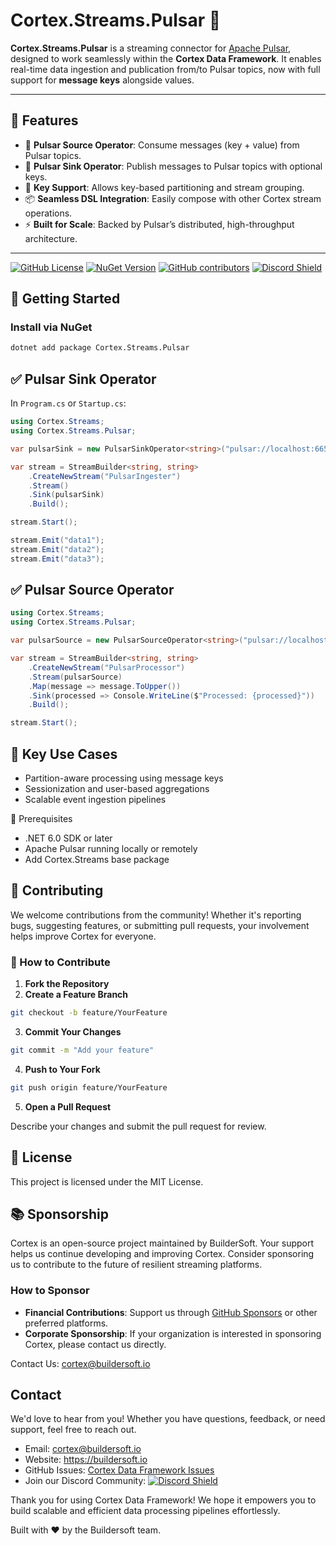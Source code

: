 # Cortex.Streams.Pulsar 🧠

**Cortex.Streams.Pulsar** is a streaming connector for [Apache Pulsar](https://pulsar.apache.org/), designed to work seamlessly within the **Cortex Data Framework**. It enables real-time data ingestion and publication from/to Pulsar topics, now with full support for **message keys** alongside values.

---

## 🌟 Features

- 🔄 **Pulsar Source Operator**: Consume messages (key + value) from Pulsar topics.
- 🚀 **Pulsar Sink Operator**: Publish messages to Pulsar topics with optional keys.
- 🧩 **Key Support**: Allows key-based partitioning and stream grouping.
- 📦 **Seamless DSL Integration**: Easily compose with other Cortex stream operations.
- ⚡ **Built for Scale**: Backed by Pulsar’s distributed, high-throughput architecture.

---

[![GitHub License](https://img.shields.io/github/license/buildersoftio/cortex)](https://github.com/buildersoftio/cortex/blob/master/LICENSE)
[![NuGet Version](https://img.shields.io/nuget/v/Cortex.Streams.Pulsar?label=Cortex.Streams.Pulsar)](https://www.nuget.org/packages/Cortex.Streams.Pulsar)
[![GitHub contributors](https://img.shields.io/github/contributors/buildersoftio/cortex)](https://github.com/buildersoftio/cortex)
[![Discord Shield](https://discord.com/api/guilds/1310034212371566612/widget.png?style=shield)](https://discord.gg/JnMJV33QHu)


## 🚀 Getting Started

### Install via NuGet

```bash
dotnet add package Cortex.Streams.Pulsar
```

## ✅ Pulsar Sink Operator
In `Program.cs` or `Startup.cs`:
```csharp
using Cortex.Streams;
using Cortex.Streams.Pulsar;

var pulsarSink = new PulsarSinkOperator<string>("pulsar://localhost:6650", "persistent://public/default/input-topic");

var stream = StreamBuilder<string, string>
    .CreateNewStream("PulsarIngester")
    .Stream()
    .Sink(pulsarSink)
    .Build();

stream.Start();

stream.Emit("data1");
stream.Emit("data2");
stream.Emit("data3");
```

## ✅ Pulsar Source Operator

```csharp
using Cortex.Streams;
using Cortex.Streams.Pulsar;

var pulsarSource = new PulsarSourceOperator<string>("pulsar://localhost:6650", "persistent://public/default/input-topic");

var stream = StreamBuilder<string, string>
    .CreateNewStream("PulsarProcessor")
    .Stream(pulsarSource)
    .Map(message => message.ToUpper())
    .Sink(processed => Console.WriteLine($"Processed: {processed}"))
    .Build();

stream.Start();
```

## 🔐 Key Use Cases

- Partition-aware processing using message keys
- Sessionization and user-based aggregations
- Scalable event ingestion pipelines

🧱 Prerequisites
- .NET 6.0 SDK or later
- Apache Pulsar running locally or remotely
- Add Cortex.Streams base package


## 💬 Contributing
We welcome contributions from the community! Whether it's reporting bugs, suggesting features, or submitting pull requests, your involvement helps improve Cortex for everyone.

### 💬 How to Contribute
1. **Fork the Repository**
2. **Create a Feature Branch**
```bash
git checkout -b feature/YourFeature
```
3. **Commit Your Changes**
```bash
git commit -m "Add your feature"
```
4. **Push to Your Fork**
```bash
git push origin feature/YourFeature
```
5. **Open a Pull Request**

Describe your changes and submit the pull request for review.

## 📄 License
This project is licensed under the MIT License.

## 📚 Sponsorship
Cortex is an open-source project maintained by BuilderSoft. Your support helps us continue developing and improving Cortex. Consider sponsoring us to contribute to the future of resilient streaming platforms.

### How to Sponsor
* **Financial Contributions**: Support us through [GitHub Sponsors](https://github.com/sponsors/buildersoftio) or other preferred platforms.
* **Corporate Sponsorship**: If your organization is interested in sponsoring Cortex, please contact us directly.

Contact Us: cortex@buildersoft.io


## Contact
We'd love to hear from you! Whether you have questions, feedback, or need support, feel free to reach out.

- Email: cortex@buildersoft.io
- Website: https://buildersoft.io
- GitHub Issues: [Cortex Data Framework Issues](https://github.com/buildersoftio/cortex/issues)
- Join our Discord Community: [![Discord Shield](https://discord.com/api/guilds/1310034212371566612/widget.png?style=shield)](https://discord.gg/JnMJV33QHu)


Thank you for using Cortex Data Framework! We hope it empowers you to build scalable and efficient data processing pipelines effortlessly.

Built with ❤️ by the Buildersoft team.
